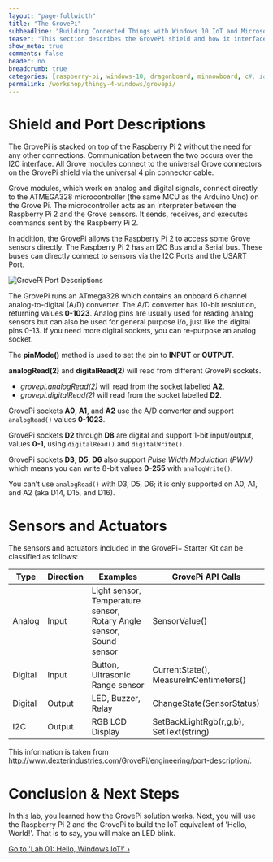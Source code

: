 ```yaml
---
layout: "page-fullwidth"
title: "The GrovePi"
subheadline: "Building Connected Things with Windows 10 IoT and Microsoft Azure"
teaser: "This section describes the GrovePi shield and how it interfaces with the Raspberry Pi 2."
show_meta: true
comments: false
header: no
breadcrumb: true
categories: [raspberry-pi, windows-10, dragonboard, minnowboard, c#, iot, maker]
permalink: /workshop/thingy-4-windows/grovepi/
---
```


# Shield and Port Descriptions
The GrovePi is stacked on top of the Raspberry Pi 2 without the need for any other connections.  Communication between the two occurs over the I2C interface. All Grove modules connect to the universal Grove connectors on the GrovePi shield via the universal 4 pin connector cable.

Grove modules, which work on analog and digital signals, connect directly to the ATMEGA328 microcontroller (the same MCU as the Arduino Uno) on the Grove Pi.  The microcontroller acts as an interpreter between the Raspberry Pi 2 and the Grove sensors.  It sends, receives, and executes commands sent by the Raspberry Pi 2.

In addition, the GrovePi allows the Raspberry Pi 2 to access some Grove sensors directly.  The Raspberry Pi 2 has an I2C Bus and a Serial bus.  These buses can directly connect to sensors via the I2C Ports and the USART Port.

![GrovePi Port Descriptions](/images/workshops/thingy-4-windows/GrovePi-Port-description.jpg)

The GrovePi runs an ATmega328 which contains an onboard 6 channel analog-to-digital (A/D) converter. The A/D converter has 10-bit resolution, returning values __0-1023__. Analog pins are usually used for reading analog sensors but can also be used for general purpose i/o, just like the digital pins 0-13.
If you need more digital sockets, you can re-purpose an analog socket.

The __pinMode()__ method is used to set the pin to __INPUT__ or __OUTPUT__.

__analogRead(2)__ and __digitalRead(2)__ will read from different GrovePi sockets.

* _grovepi.analogRead(2)_ will read from the socket labelled __A2__.
* _grovepi.digitalRead(2)_ will read from the socket labelled __D2__.
 
GrovePi sockets __A0__, __A1__, and __A2__ use the A/D converter and support `analogRead()` values __0-1023__.

GrovePi sockets __D2__ through __D8__ are digital and support 1-bit input/output, values __0-1__, using `digitalRead()` and `digitalWrite()`.

GrovePi sockets __D3__, __D5__, __D6__ also support _Pulse Width Modulation (PWM)_ which means you can write 8-bit values __0-255__ with `analogWrite()`.

You can’t use `analogRead()` with D3, D5, D6; it is only supported on A0, A1, and A2 (aka D14, D15, and D16).

# Sensors and Actuators
The sensors and actuators included in the GrovePi+ Starter Kit can be classified as follows:

|Type       |Direction	    |Examples	                                                             |GrovePi API Calls                         |
|-----------|---------------|------------------------------------------------------------------------|------------------------------------------|
|Analog     |Input	        |Light sensor, Temperature sensor, Rotary Angle sensor, Sound sensor     |SensorValue()                             |
|Digital    |Input	        |Button, Ultrasonic Range sensor                                         |CurrentState(), MeasureInCentimeters()    |
|Digital    |Output	        |LED, Buzzer, Relay            	                                         |ChangeState(SensorStatus)                 |
|I2C        |Output         |RGB LCD Display                                                         |SetBackLightRgb(r,g,b), SetText(string)   |

This information is taken from <http://www.dexterindustries.com/GrovePi/engineering/port-description/>.

# Conclusion &amp; Next Steps
In this lab, you learned how the GrovePi solution works. Next, you will use the Raspberry Pi 2 and the GrovePi to build the IoT equivalent of 'Hello, World!'. That is to say, you will make an LED blink.

<a class="radius button small" href="{{ site.url }}/workshop/thingy-4-windows/hello-windows-iot/">Go to 'Lab 01: Hello, Windows IoT!' ›</a>